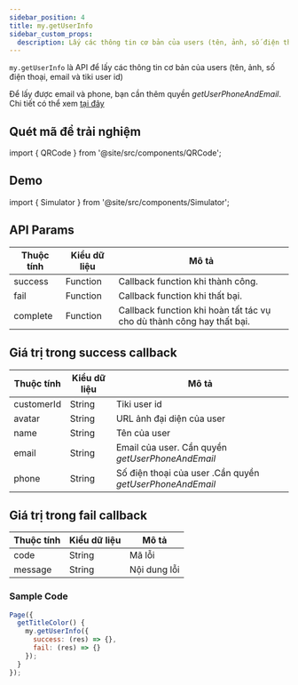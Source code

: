```yaml
---
sidebar_position: 4
title: my.getUserInfo
sidebar_custom_props:
  description: Lấy các thông tin cơ bản của users (tên, ảnh, số điện thoại, email và tiki user id)
---
```


`my.getUserInfo` là API để lấy các thông tin cơ bản của users (tên, ảnh, số điện thoại, email và tiki user id)

Để lấy được email và phone, bạn cần thêm quyền _getUserPhoneAndEmail_. Chi tiết có thể xem [tại đây](/docs/api/backend-permission)

## Quét mã để trải nghiệm

import { QRCode } from '@site/src/components/QRCode';

<QRCode page="pages/api/get-user-info/index" />

## Demo

import { Simulator } from '@site/src/components/Simulator';

<Simulator page="pages/api/get-user-info/index" />

## API Params

| Thuộc tính | Kiểu dữ liệu | Mô tả                                                                 |
| ---------- | ------------ | --------------------------------------------------------------------- |
| success    | Function     | Callback function khi thành công.                                     |
| fail       | Function     | Callback function khi thất bại.                                       |
| complete   | Function     | Callback function khi hoàn tất tác vụ cho dù thành công hay thất bại. |

## Giá trị trong success callback

| Thuộc tính | Kiểu dữ liệu | Mô tả                                                    |
| ---------- | ------------ | -------------------------------------------------------- |
| customerId | String       | Tiki user id                                             |
| avatar     | String       | URL ảnh đại diện của user                                |
| name       | String       | Tên của user                                             |
| email      | String       | Email của user. Cần quyền _getUserPhoneAndEmail_         |
| phone      | String       | Số điện thoại của user .Cần quyền _getUserPhoneAndEmail_ |

## Giá trị trong fail callback

| Thuộc tính | Kiểu dữ liệu | Mô tả        |
| ---------- | ------------ | ------------ |
| code       | String       | Mã lỗi       |
| message    | String       | Nội dung lỗi |

### Sample Code

```js
Page({
  getTitleColor() {
    my.getUserInfo({
      success: (res) => {},
      fail: (res) => {}
    });
  }
});
```
